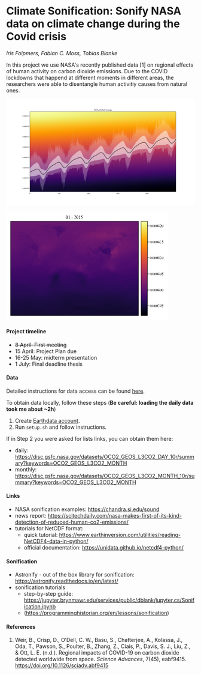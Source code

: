 # Climate Sonification: Sonify NASA data on climate change during the Covid crisis 

_Iris Folpmers, Fabian C. Moss, Tobias Blanke_

In this project we use NASA's recently published data [1] on regional effects of human activity on carbon dioxide emissions.
Due to the COVID lockdowns that happend at different moments in different areas, the researchers were able to disentangle 
human activitiy causes from natural ones.

![global average](img/daily_global_average.png)

![animation](img/animation_monthly.gif)

#### Project timeline

- ~~8 April: First meeting~~
- 15 April: Project Plan due
- 16-25 May: midterm presentation
- 1 July: Final deadline thesis

#### Data

Detailed instructions for data access can be found [here](https://disc.gsfc.nasa.gov/data-access).

To obtain data locally, follow these steps (**Be careful: loading the daily data took me about ~2h**)

1. Create [Earthdata account](https://disc.gsfc.nasa.gov/).
2. Run `setup.sh` and follow instructions.

If in Step 2 you were asked for lists links, you can obtain them here:
- daily: https://disc.gsfc.nasa.gov/datasets/OCO2_GEOS_L3CO2_DAY_10r/summary?keywords=OCO2_GEOS_L3CO2_MONTH
- monthly: https://disc.gsfc.nasa.gov/datasets/OCO2_GEOS_L3CO2_MONTH_10r/summary?keywords=OCO2_GEOS_L3CO2_MONTH

#### Links

- NASA sonification examples: https://chandra.si.edu/sound
- news report: https://scitechdaily.com/nasa-makes-first-of-its-kind-detection-of-reduced-human-co2-emissions/ 
- tutorials for NetCDF format:
  - quick tutorial: https://www.earthinversion.com/utilities/reading-NetCDF4-data-in-python/
  - official documentation: https://unidata.github.io/netcdf4-python/

#### Sonification

- Astronify - out of the box library for sonification: https://astronify.readthedocs.io/en/latest/
- sonification tutorials
  - step-by-step guide: https://jupyter.brynmawr.edu/services/public/dblank/jupyter.cs/Sonification.ipynb
  - (https://programminghistorian.org/en/lessons/sonification)

#### References

1. Weir, B., Crisp, D., O’Dell, C. W., Basu, S., Chatterjee, A., Kolassa, J., Oda, T., Pawson, S., Poulter, B., Zhang, Z., Ciais, P., Davis, S. J., Liu, Z., & Ott, L. E. (n.d.). Regional impacts of COVID-19 on carbon dioxide detected worldwide from space. _Science Advances_, 7(45), eabf9415. https://doi.org/10.1126/sciadv.abf9415
